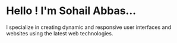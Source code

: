 # Hello ! I'm Sohail Abbas...

I specialize in creating dynamic and responsive user interfaces and websites using the latest web technologies.

